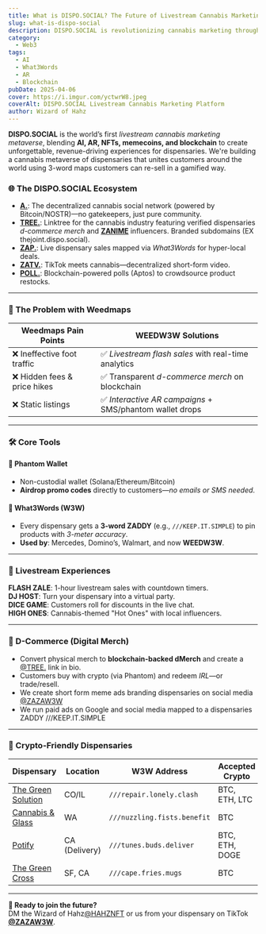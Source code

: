 ```yaml
---
title: What is DISPO.SOCIAL? The Future of Livestream Cannabis Marketing
slug: what-is-dispo-social
description: DISPO.SOCIAL is revolutionizing cannabis marketing through livestream events, blockchain technology, and AI-driven engagement—all in real time.
category:
  - Web3
tags:
  - AI
  - What3Words
  - AR
  - Blockchain
pubDate: 2025-04-06
cover: https://i.imgur.com/yctwrW8.jpeg
coverAlt: DISPO.SOCIAL Livestream Cannabis Marketing Platform
author: Wizard of Hahz
---
```


**DISPO.SOCIAL** is the world’s first *livestream cannabis marketing metaverse*, blending **AI, AR, NFTs, memecoins, and blockchain** to create unforgettable, revenue-driving experiences for dispensaries. We're building a cannabis metaverse of dispensaries that unites customers around the world using 3-word maps
customers can re-sell in a gamified way.

### 🌐 The DISPO.SOCIAL Ecosystem  

- **[A.](https://a.dispo.social)**: The decentralized cannabis social network (powered by Bitcoin/NOSTR)—no gatekeepers, just pure community.  
- **[TREE.](https://zatree.dispo.social)**: Linktree for the cannabis industry featuring verified dispensaries *d-commerce merch*  and **[ZANIME](hhttps://www.tiktok.com/@zazaw3w/video/7488172004756049182)** influencers. Branded subdomains (EX thejoint.dispo.social).
- **[ZAP.](https://zap.dispo.social)**: Live dispensary sales mapped via *What3Words* for hyper-local deals.  
- **[ZATV.](https://zatv.dispo.social)**: TikTok meets cannabis—decentralized short-form video.  
- **[POLL.](https://poll.dispo)**: Blockchain-powered polls (Aptos) to crowdsource product restocks.  

---

### 🚨 The Problem with Weedmaps  

| Weedmaps Pain Points          | WEEDW3W Solutions                  |
|-------------------------------|------------------------------------|
| ❌ Ineffective foot traffic    | ✅ *Livestream flash sales* with real-time analytics |
| ❌ Hidden fees & price hikes   | ✅ Transparent *d-commerce merch* on blockchain |
| ❌ Static listings             | ✅ *Interactive AR campaigns* + SMS/phantom wallet drops |

---

### 🛠️ Core Tools  

#### 👻 **Phantom Wallet**  
- Non-custodial wallet (Solana/Ethereum/Bitcoin)  
- **Airdrop promo codes** directly to customers—*no emails or SMS needed*.  

#### 📍 **What3Words (W3W)**  
- Every dispensary gets a **3-word ZADDY** (e.g., `///KEEP.IT.SIMPLE`) to pin products with *3-meter accuracy*.  
- **Used by**: Mercedes, Domino’s, Walmart, and now **WEEDW3W**.  

---

### 🎥 Livestream Experiences  

**FLASH ZALE**: 1-hour livestream sales with countdown timers.  
**DJ HOST**: Turn your dispensary into a virtual party.  
**DICE GAME**: Customers roll for discounts in the live chat.  
**HIGH ONES**: Cannabis-themed "Hot Ones" with local influencers.  

---

### 💎 D-Commerce (Digital Merch)  
- Convert physical merch to **blockchain-backed dMerch** and create a [@TREE.](https://tree.dispo.social) link in bio.  
- Customers buy with crypto (via Phantom) and redeem *IRL*—or trade/resell.  
- We create short form meme ads branding dispensaries on social media [@ZAZAW3W](https://tiktok.com/@zazaw3w)
- We run paid ads on Google and social media mapped to a dispensaries ZADDY ///KEEP.IT.SIMPLE

---

### 🏪 Crypto-Friendly Dispensaries  

| Dispensary               | Location          | W3W Address                      | Accepted Crypto          |
|--------------------------|-------------------|----------------------------------|--------------------------|
| [The Green Solution](https://www.tgscolorado.com) | CO/IL | `///repair.lonely.clash` | BTC, ETH, LTC |
| [Cannabis & Glass](https://cannabisandglass.com/) | WA | `///nuzzling.fists.benefit` | BTC |
| [Potify](https://) | CA (Delivery) | `///tunes.buds.deliver` | BTC, ETH, DOGE |
| [The Green Cross](https://zatv.weedw3w.com) | SF, CA | `///cape.fries.mugs` | BTC |

---

**🚀 Ready to join the future?**  
DM the Wizard of Hahz[@HAHZNFT](https://t.me/hahznft) or us from your dispensary on TikTok **[@ZAZAW3W](https://tiktok.com/@zazaw3w)**.  